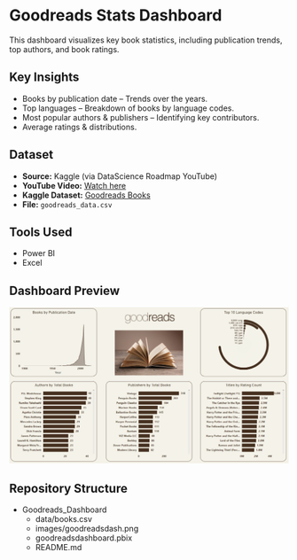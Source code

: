 # Goodreads Stats Dashboard  

This dashboard visualizes key book statistics, including publication trends, top authors, and book ratings.  

## Key Insights  
- Books by publication date – Trends over the years.  
- Top languages – Breakdown of books by language codes.  
- Most popular authors & publishers – Identifying key contributors.  
- Average ratings & distributions.  

## Dataset  
- **Source:** Kaggle (via DataScience Roadmap YouTube)  
- **YouTube Video:** [Watch here](https://www.youtube.com/watch?v=qiLViMzzANE&list=PL7RSbI9s6KhhQqxFpkPVCHykgrWPK41gS)  
- **Kaggle Dataset:** [Goodreads Books](https://www.kaggle.com/datasets/jealousleopard/goodreadsbooks)  
- **File:** `goodreads_data.csv`  

## Tools Used  
- Power BI  
- Excel

## Dashboard Preview  
![Goodreads Dashboard](https://github.com/haileyrthomas01/powerbidashboards/blob/main/goodreads%20dashboard/goodreadsdash.png)  

## Repository Structure  
- Goodreads_Dashboard
  - data/books.csv
  - images/goodreadsdash.png
  - goodreadsdashboard.pbix
  - README.md
